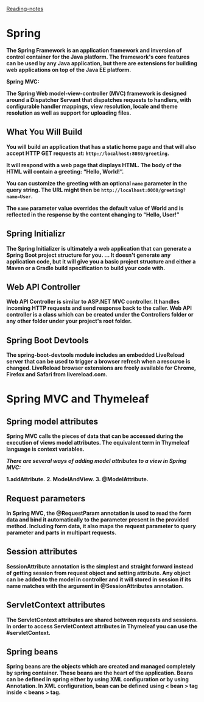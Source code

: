[Reading-notes](https://odehyazan.github.io/reading-notes/)

# Spring

**The Spring Framework is an application framework and inversion of control container for the Java platform. The framework's core features can be used by any Java application, but there are extensions for building web applications on top of the Java EE platform.**

**Spring MVC:**

**The Spring Web model-view-controller (MVC) framework is designed around a Dispatcher Servant that dispatches requests to handlers, with configurable handler mappings, view resolution, locale and theme resolution as well as support for uploading files.**

## What You Will Build

**You will build an application that has a static home page and that will also accept HTTP GET requests at: `http://localhost:8080/greeting`.**

**It will respond with a web page that displays HTML. The body of the HTML will contain a greeting: “Hello, World!”.**

**You can customize the greeting with an optional `name` parameter in the query string. The URL might then be `http://localhost:8080/greeting?name=User`.**

**The `name` parameter value overrides the default value of World and is reflected in the response by the content changing to “Hello, User!”**

## Spring Initializr

**The Spring Initializer is ultimately a web application that can generate a Spring Boot project structure for you. ... It doesn't generate any application code, but it will give you a basic project structure and either a Maven or a Gradle build specification to build your code with.**

## Web API Controller

**Web API Controller is similar to ASP.NET MVC controller. It handles incoming HTTP requests and send response back to the caller. Web API controller is a class which can be created under the Controllers folder or any other folder under your project's root folder.**

## Spring Boot Devtools

**The spring-boot-devtools module includes an embedded LiveReload server that can be used to trigger a browser refresh when a resource is changed. LiveReload browser extensions are freely available for Chrome, Firefox and Safari from livereload.com.**

# Spring MVC and Thymeleaf

## Spring model attributes

**Spring MVC calls the pieces of data that can be accessed during the execution of views model attributes. The equivalent term in Thymeleaf language is context variables.**

***There are several ways of adding model attributes to a view in Spring MVC:***

**1.addAttribute.**
**2. ModelAndView.**
**3. @ModelAttribute.**

## Request parameters

**In Spring MVC, the @RequestParam annotation is used to read the form data and bind it automatically to the parameter present in the provided method. Including form data, it also maps the request parameter to query parameter and parts in multipart requests.**

## Session attributes

**SessionAttribute annotation is the simplest and straight forward instead of getting session from request object and setting attribute. Any object can be added to the model in controller and it will stored in session if its name matches with the argument in @SessionAttributes annotation.**

## ServletContext attributes

**The ServletContext attributes are shared between requests and sessions. In order to access ServletContext attributes in Thymeleaf you can use the #servletContext.**

## Spring beans

**Spring beans are the objects which are created and managed completely by spring container. These beans are the heart of the application. Beans can be defined in spring either by using XML configuration or by using Annotation. In XML configuration, bean can be defined using < bean > tag inside < beans > tag.**


